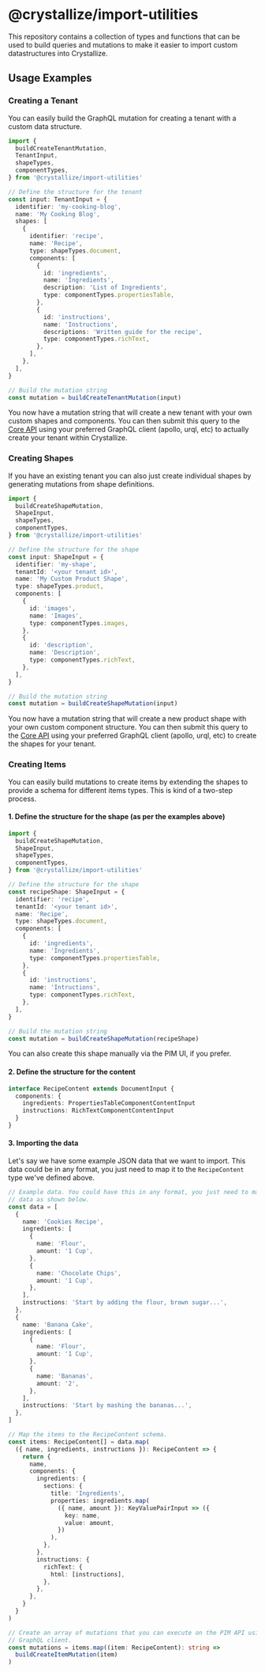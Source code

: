 # @crystallize/import-utilities

This repository contains a collection of types and functions that can be used to
build queries and mutations to make it easier to import custom datastructures
into Crystallize.

## Usage Examples

### Creating a Tenant

You can easily build the GraphQL mutation for creating a tenant with a custom
data structure.

```ts
import {
  buildCreateTenantMutation,
  TenantInput,
  shapeTypes,
  componentTypes,
} from '@crystallize/import-utilities'

// Define the structure for the tenant
const input: TenantInput = {
  identifier: 'my-cooking-blog',
  name: 'My Cooking Blog',
  shapes: [
    {
      identifier: 'recipe',
      name: 'Recipe',
      type: shapeTypes.document,
      components: [
        {
          id: 'ingredients',
          name: 'Ingredients',
          description: 'List of Ingredients',
          type: componentTypes.propertiesTable,
        },
        {
          id: 'instructions',
          name: 'Instructions',
          descriptions: 'Written guide for the recipe',
          type: componentTypes.richText,
        },
      ],
    },
  ],
}

// Build the mutation string
const mutation = buildCreateTenantMutation(input)
```

You now have a mutation string that will create a new tenant with your own
custom shapes and components. You can then submit this query to the [Core
API][0] using your preferred GraphQL client (apollo, urql, etc) to actually
create your tenant within Crystallize.

### Creating Shapes

If you have an existing tenant you can also just create individual shapes by
generating mutations from shape definitions.

```ts
import {
  buildCreateShapeMutation,
  ShapeInput,
  shapeTypes,
  componentTypes,
} from '@crystallize/import-utilities'

// Define the structure for the shape
const input: ShapeInput = {
  identifier: 'my-shape',
  tenantId: '<your tenant id>',
  name: 'My Custom Product Shape',
  type: shapeTypes.product,
  components: [
    {
      id: 'images',
      name: 'Images',
      type: componentTypes.images,
    },
    {
      id: 'description',
      name: 'Description',
      type: componentTypes.richText,
    },
  ],
}

// Build the mutation string
const mutation = buildCreateShapeMutation(input)
```

You now have a mutation string that will create a new product shape with your
own custom component structure. You can then submit this query to the [Core
API][0] using your preferred GraphQL client (apollo, urql, etc) to create the
shapes for your tenant.

### Creating Items

You can easily build mutations to create items by extending the shapes to
provide a schema for different items types. This is kind of a two-step process.

#### 1. Define the structure for the shape (as per the examples above)

```ts
import {
  buildCreateShapeMutation,
  ShapeInput,
  shapeTypes,
  componentTypes,
} from '@crystallize/import-utilities'

// Define the structure for the shape
const recipeShape: ShapeInput = {
  identifier: 'recipe',
  tenantId: '<your tenant id>',
  name: 'Recipe',
  type: shapeTypes.document,
  components: [
    {
      id: 'ingredients',
      name: 'Ingredients',
      type: componentTypes.propertiesTable,
    },
    {
      id: 'instructions',
      name: 'Intructions',
      type: componentTypes.richText,
    },
  ],
}

// Build the mutation string
const mutation = buildCreateShapeMutation(recipeShape)
```

You can also create this shape manually via the PIM UI, if you prefer.

#### 2. Define the structure for the content

```ts
interface RecipeContent extends DocumentInput {
  components: {
    ingredients: PropertiesTableComponentContentInput
    instructions: RichTextComponentContentInput
  }
}
```

#### 3. Importing the data

Let's say we have some example JSON data that we want to import. This data could
be in any format, you just need to map it to the `RecipeContent` type we've
defined above.

```ts
// Example data. You could have this in any format, you just need to map the
// data as shown below.
const data = [
  {
    name: 'Cookies Recipe',
    ingredients: [
      {
        name: 'Flour',
        amount: '1 Cup',
      },
      {
        name: 'Chocolate Chips',
        amount: '1 Cup',
      },
    ],
    instructions: 'Start by adding the flour, brown sugar...',
  },
  {
    name: 'Banana Cake',
    ingredients: [
      {
        name: 'Flour',
        amount: '1 Cup',
      },
      {
        name: 'Bananas',
        amount: '2',
      },
    ],
    instructions: 'Start by mashing the bananas...',
  },
]

// Map the items to the RecipeContent schema.
const items: RecipeContent[] = data.map(
  ({ name, ingredients, instructions }): RecipeContent => {
    return {
      name,
      components: {
        ingredients: {
          sections: {
            title: 'Ingredients',
            properties: ingredients.map(
              ({ name, amount }): KeyValuePairInput => ({
                key: name,
                value: amount,
              })
            ),
          },
        },
        instructions: {
          richText: {
            html: [instructions],
          },
        },
      },
    }
  }
)

// Create an array of mutations that you can execute on the PIM API using your
// GraphQL client.
const mutations = items.map((item: RecipeContent): string =>
  buildCreateItemMutation(item)
)
```

[0]: https://crystallize.com/learn/developer-guides/api-overview/api-endpoints
